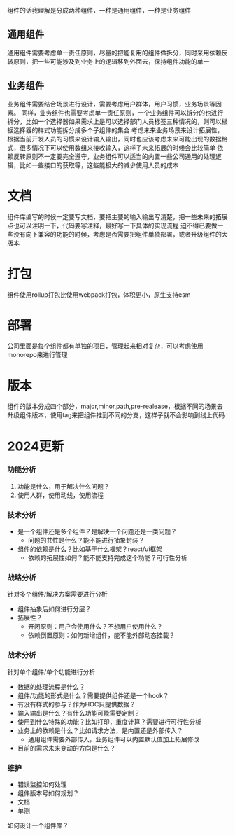 组件的话我理解是分成两种组件，一种是通用组件，一种是业务组件
## 通用组件
通用组件需要考虑单一责任原则，尽量的把能复用的组件做拆分，同时采用依赖反转原则，把一些可能涉及到业务上的逻辑移到外面去，保持组件功能的单一

## 业务组件
业务组件需要结合场景进行设计，需要考虑用户群体，用户习惯，业务场景等因素。
同样，业务组件也需要考虑单一责任原则，一个业务组件可以拆分的也进行拆分，比如一个选择器如果需求上是可以选择部门人员标签三种情况的，则可以根据选择器的样式功能拆分成多个子组件的集合
考虑未来业务场景来设计拓展性，根据当前开发人员的习惯来设计输入输出，同时也应该考虑未来可能出现的数据格式，很多情况下可以使用数组来接收输入，这样子未来拓展的时候会比较简单
依赖反转原则不一定要完全遵守，业务组件可以适当的内置一些公司通用的处理逻辑，比如一些接口的获取等，这些能极大的减少使用人员的成本

# 文档
组件库编写的时候一定要写文档，要把主要的输入输出写清楚，把一些未来的拓展点也可以注明一下，代码要写注释，最好写一下具体的实现流程
迫不得已要做一些没有向下兼容的功能的时候，考虑是否需要把组件单独部署，或者升级组件的大版本

# 打包
组件使用rollup打包比使用webpack打包，体积更小，原生支持esm

# 部署
公司里面是每个组件都有单独的项目，管理起来相对复杂，可以考虑使用monorepo来进行管理

# 版本
组件的版本分成四个部分，major,minor,path,pre-realease，根据不同的场景去升级组件版本，使用tag来把组件推到不同的分支，这样子就不会影响到线上代码


# 2024更新
### 功能分析
1. 功能是什么，用于解决什么问题？
2. 使用人群，使用动线，使用流程
### 技术分析
- 是一个组件还是多个组件？是解决一个问题还是一类问题？
    - 问题的共性是什么？能不能进行抽象封装？
- 组件的依赖是什么？比如基于什么框架？react/ui框架
    - 依赖的拓展性如何？能不能支持完成这个功能？可行性分析
### 战略分析
针对多个组件/解决方案需要进行分析
- 组件抽象后如何进行分层？
- 拓展性？
    - 开闭原则：用户会使用什么？不想用户使用什么？
    - 依赖倒置原则：如何新增组件，能不能外部动态挂载？
### 战术分析
针对单个组件/单个功能进行分析
- 数据的处理流程是什么？
- 组件/功能的形式是什么？需要提供组件还是一个hook？
- 有没有样式的参与？作为HOC只提供数据？
- 输入输出是什么？有什么功能可能需要定制？
- 使用到什么特殊的功能？比如打印，重度计算？需要进行可行性分析
- 业务上的依赖是什么？比如请求方法，是内置还是外部传入？
    - 通用组件需要外部传入，业务组件可以内置默认值加上拓展修改
- 目前的需求未来变动的方向是什么？
### 维护
- 错误监控如何处理
- 组件版本号如何规划？
- 文档
- 单测



如何设计一个组件库？